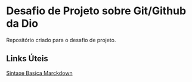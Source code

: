 # Desafio de Projeto sobre Git/Github da Dio
Repositório criado para o desafio de projeto.
## Links Úteis
[Sintaxe Basica Marckdown](https://www.markdownguide.org/basic-syntax/)
